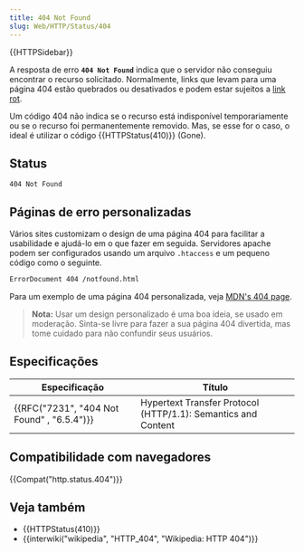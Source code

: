 ```yaml
---
title: 404 Not Found
slug: Web/HTTP/Status/404
---
```

{{HTTPSidebar}}

A resposta de erro **`404 Not Found`** indica que o servidor não conseguiu encontrar o recurso solicitado. Normalmente, links que levam para uma página 404 estão quebrados ou desativados e podem estar sujeitos a [link rot](https://en.wikipedia.org/wiki/Link_rot).

Um código 404 não indica se o recurso está indisponível temporariamente ou se o recurso foi permanentemente removido. Mas, se esse for o caso, o ideal é utilizar o código {{HTTPStatus(410)}} (Gone).

## Status

```
404 Not Found
```

## Páginas de erro personalizadas

Vários sites customizam o design de uma página 404 para facilitar a usabilidade e ajudá-lo em o que fazer em seguida. Servidores apache podem ser configurados usando um arquivo `.htaccess` e um pequeno código como o seguinte.

```bash
ErrorDocument 404 /notfound.html
```

Para um exemplo de uma página 404 personalizada, veja [MDN's 404 page](/pt-BR/404).

> **Nota:** Usar um design personalizado é uma boa ideia, se usado em moderação. Sinta-se livre para fazer a sua página 404 divertida, mas tome cuidado para não confundir seus usuários.

## Especificações

| Especificação                                            | Título                                                        |
| -------------------------------------------------------- | ------------------------------------------------------------- |
| {{RFC("7231", "404 Not Found" , "6.5.4")}} | Hypertext Transfer Protocol (HTTP/1.1): Semantics and Content |

## Compatibilidade com navegadores

{{Compat("http.status.404")}}

## Veja também

- {{HTTPStatus(410)}}
- {{interwiki("wikipedia", "HTTP_404", "Wikipedia: HTTP 404")}}
